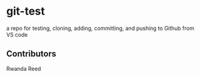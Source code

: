 # git-test
a repo for testing, cloning, adding, committing, and pushing to Github from VS code
## Contributors 

Rwanda Reed